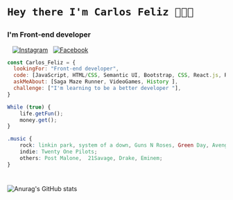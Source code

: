 # <p style="font-family:italic">`Hey there I'm Carlos Feliz 😬😬😬` </p>

### <p>I'm Front-end developer</p>


&nbsp;&nbsp;
 <a href="https://www.instagram.com/feeliz_69/?hl=es-la" target="_blank"><img alt="Instagram" src="https://img.shields.io/badge/<Carlos Feliz>-%23E4405F.svg?style=for-the-badge&logo=Instagram&logoColor=white"/></a>&nbsp;&nbsp;
<a href="https://www.facebook.com/carlosDwayner" target="_blank"><img alt="Facebook" src="https://img.shields.io/badge/Facebook-%231877F2.svg?style=for-the-badge&logo=Facebook&logoColor=white"/></a>

```javascript
const Carlos_Feliz = {
  lookingFor: "Front-end developer",
  code: [JavaScript, HTML/CSS, Semantic UI, Bootstrap, CSS, React.js, Redux, Sass, Next.js],
  askMeAbout: [Saga Maze Runner, VideoGames, History ],
  challenge: ["I'm learning to be a better developer "],
}
```


```javascript
While (true) {
    life.getFun();
    money.get();
}
```
```css
.music {
    rock: linkin park, system of a down, Guns N Roses, Green Day, Avenged Sevenfold;
    indie: Twenty One Pilots;
    others: Post Malone,  21Savage, Drake, Eminem;
}

```


#

![Anurag's GitHub stats](https://github-readme-stats.vercel.app/api?username=CarlosE-Feliz&show_icons=true&theme=radical) 








